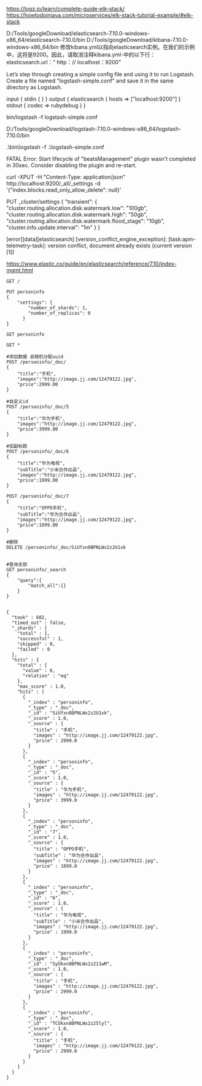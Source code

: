 https://logz.io/learn/complete-guide-elk-stack/
https://howtodoinjava.com/microservices/elk-stack-tutorial-example/#elk-stack

D:/Tools/googleDownload/elasticsearch-7.10.0-windows-x86_64/elasticsearch-7.10.0/bin
D:/Tools/googleDownload/kibana-7.10.0-windows-x86_64/bin
修改kibana.yml以指向elasticsearch实例。在我们的示例中，这将是9200。因此，请取消注释kibana.yml-中的以下行：
elasticsearch.url：“ http：// localhost：9200”

Let’s step through creating a simple config file and using it to run Logstash.
Create a file named "logstash-simple.conf" and save it in the same directory as Logstash.

input { stdin { } }
output {
elasticsearch { hosts => ["localhost:9200"] }
stdout { codec => rubydebug }
}

bin/logstash -f logstash-simple.conf

D:/Tools/googleDownload/logstash-7.10.0-windows-x86_64/logstash-7.10.0/bin

.\bin\logstash -f .\logstash-simple.conf


FATAL  Error: Start lifecycle of "beatsManagement" plugin wasn't completed in 30sec. Consider disabling the plugin and re-start.

curl -XPUT -H "Content-Type: application/json" http://localhost:9200/_all/_settings -d '{"index.blocks.read_only_allow_delete": null}'

PUT _cluster/settings
{
"transient": {
"cluster.routing.allocation.disk.watermark.low": "100gb",
"cluster.routing.allocation.disk.watermark.high": "50gb",
"cluster.routing.allocation.disk.watermark.flood_stage": "10gb",
"cluster.info.update.interval": "1m"
}
}

[error][data][elasticsearch] [version_conflict_engine_exception]: [task:apm-telemetry-task]: version conflict, document already exists (current version [1])


https://www.elastic.co/guide/en/elasticsearch/reference/7.10/index-mgmt.html


```
GET /

PUT personinfo
{
    "settings": {
        "number_of_shards": 1,
        "number_of_replicas": 0
      }
}

GET personinfo

GET *

#添加数据 会随机分配uuid
POST /personinfo/_doc/
{
    "title":"手机",
    "images":"http://image.jj.com/12479122.jpg",
    "price":2999.00
}

#自定义id
POST /personinfo/_doc/5
{
    "title":"华为手机",
    "images":"http://image.jj.com/12479122.jpg",
    "price":3999.00
}

#加副标题
POST /personinfo/_doc/6
{
    "title":"华为电视",
    "subTitle":"小米合作出品",
    "images":"http://image.jj.com/12479122.jpg",
    "price":1999.00
}

POST /personinfo/_doc/7
{
    "title":"OPPO手机",
    "subTitle":"华为合作出品",
    "images":"http://image.jj.com/12479122.jpg",
    "price":1899.00
}

#删除
DELETE /personinfo/_doc/SiUfxn8BPNLWx2z2U1xk


#查询全部
GET personinfo/_search
{
    "query":{
        "match_all":{}
    }
}


```


```
{
  "took" : 602,
  "timed_out" : false,
  "_shards" : {
    "total" : 1,
    "successful" : 1,
    "skipped" : 0,
    "failed" : 0
  },
  "hits" : {
    "total" : {
      "value" : 6,
      "relation" : "eq"
    },
    "max_score" : 1.0,
    "hits" : [
      {
        "_index" : "personinfo",
        "_type" : "_doc",
        "_id" : "SiUfxn8BPNLWx2z2U1xk",
        "_score" : 1.0,
        "_source" : {
          "title" : "手机",
          "images" : "http://image.jj.com/12479122.jpg",
          "price" : 2999.0
        }
      },
      {
        "_index" : "personinfo",
        "_type" : "_doc",
        "_id" : "5",
        "_score" : 1.0,
        "_source" : {
          "title" : "华为手机",
          "images" : "http://image.jj.com/12479122.jpg",
          "price" : 3999.0
        }
      },
      {
        "_index" : "personinfo",
        "_type" : "_doc",
        "_id" : "7",
        "_score" : 1.0,
        "_source" : {
          "title" : "OPPO手机",
          "subTitle" : "华为合作出品",
          "images" : "http://image.jj.com/12479122.jpg",
          "price" : 1899.0
        }
      },
      {
        "_index" : "personinfo",
        "_type" : "_doc",
        "_id" : "6",
        "_score" : 1.0,
        "_source" : {
          "title" : "华为电视",
          "subTitle" : "小米合作出品",
          "images" : "http://image.jj.com/12479122.jpg",
          "price" : 1999.0
        }
      },
      {
        "_index" : "personinfo",
        "_type" : "_doc",
        "_id" : "SyUkxn8BPNLWx2z211wM",
        "_score" : 1.0,
        "_source" : {
          "title" : "手机",
          "images" : "http://image.jj.com/12479122.jpg",
          "price" : 2999.0
        }
      },
      {
        "_index" : "personinfo",
        "_type" : "_doc",
        "_id" : "TCUkxn8BPNLWx2z25lyl",
        "_score" : 1.0,
        "_source" : {
          "title" : "手机",
          "images" : "http://image.jj.com/12479122.jpg",
          "price" : 2999.0
        }
      }
    ]
  }
}


```